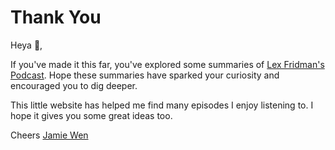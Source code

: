 # Thank You

Heya 👋, 

If you've made it this far, you've explored some summaries of [Lex Fridman's Podcast](https://lexfridman.com). Hope these summaries have sparked your curiosity and encouraged you to dig deeper. 

This little website has helped me find many episodes I enjoy listening to. I hope it gives you some great ideas too.

Cheers
[Jamie Wen](https://justlearning.club/about/)

